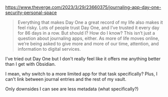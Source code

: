 https://www.theverge.com/2023/3/29/23660375/journaling-app-day-one-security-personal-space

> Everything that makes Day One a great record of my life also makes it feel risky. Lots of people trust Day One, and I’ve trusted it every day for 86 days in a row. But should I? How do I know?
> This isn’t just a question about journaling apps, either. As more of life moves online, we’re being asked to give more and more of our time, attention, and information to digital services.

I've tried out Day One but I don't really feel like it offers me anything better than I get with Obsidian.

I mean, why switch to a more limited app for that task specifically?  Plus, I can't link between journal entries and the rest of my vault.

Only downsides I can see are less metadata (what specifically?)
